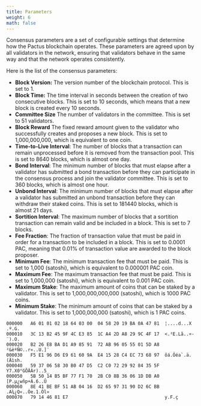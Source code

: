 ```yaml
---
title: Parameters
weight: 6
math: false
---
```


Consensus parameters are a set of configurable settings that determine how the Pactus blockchain operates.
These parameters are agreed upon by all validators in the network,
ensuring that validators behave in the same way and that the network operates consistently.

Here is the list of the consensus parameters:

- **Block Version:** The version number of the blockchain protocol.
  This is set to 1.
- **Block Time:** The time interval in seconds between the creation of two consecutive blocks.
  This is set to 10 seconds, which means that a new block is created every 10 seconds.
- **Committee Size** The number of validators in the committee.
  This is set to 51 validators.
- **Block Reward** The fixed reward amount given to the validator who successfully creates and proposes a new block.
  This is set to 1,000,000,000, which is equivalent to one coin.
- **Time-to-Live Interval**: The number of blocks that a transaction can remain unprocessed before
  it is removed from the transaction pool.
  This is set to 8640 blocks, which is almost one day.
- **Bond Interval**: The minimum number of blocks that must elapse after a validator has submitted a bond transaction
  before they can participate in the consensus process and join the validator committee.
  This is set to 360 blocks, which is almost one hour.
- **Unbond Interval**: The minimum number of blocks that must elapse after a validator has submitted
  an unbond transaction before
  they can withdraw their staked coins.
  This is set to 181440 blocks, which is almost 21 days.
- **Sortition Interval**: The maximum number of blocks that a sortition transaction can remain valid and be included
  in a block.
  This is set to 7 blocks.
- **Fee Fraction**: The fraction of transaction value that must be paid in order for a transaction to be included in a block.
  This is set to 0.0001 PAC, meaning that 0.01% of transaction value are awarded to the block proposer.
- **Minimum Fee**: The minimum transaction fee that must be paid.
  This is set to 1,000 (satoshi), which is equivalent to 0.000001 PAC coin.
- **Maximum Fee**: The maximum transaction fee that must be paid.
  This is set to 1,000,000 (satoshi), which is equivalent to 0.001 PAC coin.
- **Maximum Stake**: The maximum amount of coins that can be staked by a validator.
  This is set to 1,000,000,000,000 (satoshi), which is 1000 PAC coins.
- **Minimum Stake**: The minimum amount of coins that can be staked by a validator.
  This is set to 1,000,000,000 (satoshi), which is 1 PAC coins.
```shell
000000   A6 01 01 02 18 64 03 00  04 58 20 19 BA 0A 47 81  ¦....d...X .º.G.
000010   3C 13 B2 45 9F 4C E3 85  1C A4 2D A8 29 9C 4F 17  <.²E.Lã..¤-¨).O.
000020   B2 26 E8 BA D1 A9 85 91  72 AB 96 05 55 01 5D A8  ²&èºÑ©..r«..U.]¨
000030   F5 E1 96 D6 E9 61 60 9A  E4 15 28 C4 EC 73 68 97  õá.Öéa`.ä.(Äìsh.
000040   59 37 06 58 30 B0 47 D5  C2 C0 72 29 92 84 35 5F  Y7.X0°GÕÂÀr)..5_
000050   5B 50 14 B5 BF 77 F1 70  2B C0 8B 36 06 1D DB A0  [P.µ¿wñp+À.6..Û 
000060   8E 41 BE BF 51 AB 04 16  D2 65 97 31 90 D2 6C BB  .A¾¿Q«..Òe.1.Òl»
000070   79 14 46 81 E7                                    y.F.ç
```